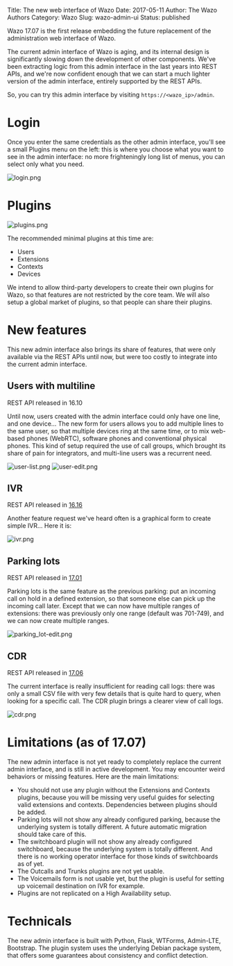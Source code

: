 Title: The new web interface of Wazo
Date: 2017-05-11
Author: The Wazo Authors
Category: Wazo
Slug: wazo-admin-ui
Status: published

Wazo 17.07 is the first release embedding the future replacement of the administration web interface of Wazo.

The current admin interface of Wazo is aging, and its internal design is significantly slowing down the development of other components. We've been extracting logic from this admin interface in the last years into REST APIs, and we're now confident enough that we can start a much lighter version of the admin interface, entirely supported by the REST APIs.

So, you can try this admin interface by visiting `https://<wazo_ip>/admin`.

# Login

Once you enter the same credentials as the other admin interface, you'll see a small Plugins menu on the left: this is where you choose what you want to see in the admin interface: no more frighteningly long list of menus, you can select only what you need.

![login.png](../../images/blog/wazo-admin-ui/login.png "Login screenshot")

# Plugins

![plugins.png](../../images/blog/wazo-admin-ui/plugins.png "Plugins screenshot")

The recommended minimal plugins at this time are:

- Users
- Extensions
- Contexts
- Devices

We intend to allow third-party developers to create their own plugins for Wazo, so that features are not restricted by the core team. We will also setup a global market of plugins, so that people can share their plugins.

# New features

This new admin interface also brings its share of features, that were only available via the REST APIs until now, but were too costly to integrate into the current admin interface.

## Users with multiline

REST API released in 16.10

Until now, users created with the admin interface could only have one line, and one device... The new form for users allows you to add multiple lines to the same user, so that multiple devices ring at the same time, or to mix web-based phones (WebRTC), software phones and conventional physical phones. This kind of setup required the use of call groups, which brought its share of pain for integrators, and multi-line users was a recurrent need.

![user-list.png](../../images/blog/wazo-admin-ui/user-list.png "User list screenshot")
![user-edit.png](../../images/blog/wazo-admin-ui/user-edit.png "User screenshot with multiple lines")

## IVR

REST API released in [16.16](sprint-review-1616)

Another feature request we've heard often is a graphical form to create simple IVR... Here it is:

![ivr.png](../../images/blog/wazo-admin-ui/ivr.png "IVR screenshot")

## Parking lots

REST API released in [17.01](sprint-review-1701)

Parking lots is the same feature as the previous parking: put an incoming call on hold in a defined extension, so that someone else can pick up the incoming call later. Except that we can now have multiple ranges of extensions: there was previously only one range (default was 701-749), and we can now create multiple ranges.

![parking_lot-edit.png](../../images/blog/wazo-admin-ui/parking_lot-edit.png "Parking Lot Screenshot")

## CDR

REST API released in [17.06](sprint-review-1706)

The current interface is really insufficient for reading call logs: there was only a small CSV file with very few details that is quite hard to query, when looking for a specific call. The CDR plugin brings a clearer view of call logs.

![cdr.png](../../images/blog/wazo-admin-ui/cdr.png "CDR screenshot")

# Limitations (as of 17.07)

The new admin interface is not yet ready to completely replace the current admin interface, and is still in active development. You may encounter weird behaviors or missing features. Here are the main limitations:

- You should not use any plugin without the Extensions and Contexts plugins, because you will be missing very useful guides for selecting valid extensions and contexts. Dependencies between plugins should be added.
- Parking lots will not show any already configured parking, because the underlying system is totally different. A future automatic migration should take care of this.
- The switchboard plugin will not show any already configured switchboard, because the underlying system is totally different. And there is no working operator interface for those kinds of switchboards as of yet.
- The Outcalls and Trunks plugins are not yet usable.
- The Voicemails form is not usable yet, but the plugin is useful for setting up voicemail destination on IVR for example.
- Plugins are not replicated on a High Availability setup.

# Technicals

The new admin interface is built with Python, Flask, WTForms, Admin-LTE, Bootstrap.
The plugin system uses the underlying Debian package system, that offers some guarantees about consistency and conflict detection.
